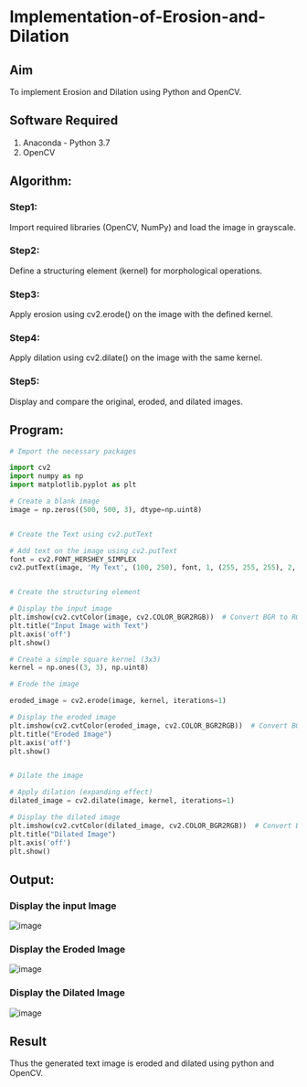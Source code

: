 # Implementation-of-Erosion-and-Dilation
## Aim
To implement Erosion and Dilation using Python and OpenCV.
## Software Required
1. Anaconda - Python 3.7
2. OpenCV
## Algorithm:
### Step1:
Import required libraries (OpenCV, NumPy) and load the image in grayscale.

### Step2:
Define a structuring element (kernel) for morphological operations.

### Step3:
Apply erosion using cv2.erode() on the image with the defined kernel.

### Step4:
Apply dilation using cv2.dilate() on the image with the same kernel.

### Step5:
Display and compare the original, eroded, and dilated images.
 
## Program:

``` Python
# Import the necessary packages

import cv2
import numpy as np
import matplotlib.pyplot as plt

# Create a blank image
image = np.zeros((500, 500, 3), dtype=np.uint8)


# Create the Text using cv2.putText

# Add text on the image using cv2.putText
font = cv2.FONT_HERSHEY_SIMPLEX
cv2.putText(image, 'My Text', (100, 250), font, 1, (255, 255, 255), 2, cv2.LINE_AA)


# Create the structuring element

# Display the input image
plt.imshow(cv2.cvtColor(image, cv2.COLOR_BGR2RGB))  # Convert BGR to RGB for displaying
plt.title("Input Image with Text")
plt.axis('off')
plt.show()

# Create a simple square kernel (3x3)
kernel = np.ones((3, 3), np.uint8)

# Erode the image

eroded_image = cv2.erode(image, kernel, iterations=1)

# Display the eroded image
plt.imshow(cv2.cvtColor(eroded_image, cv2.COLOR_BGR2RGB))  # Convert BGR to RGB
plt.title("Eroded Image")
plt.axis('off')
plt.show()


# Dilate the image

# Apply dilation (expanding effect)
dilated_image = cv2.dilate(image, kernel, iterations=1)

# Display the dilated image
plt.imshow(cv2.cvtColor(dilated_image, cv2.COLOR_BGR2RGB))  # Convert BGR to RGB
plt.title("Dilated Image")
plt.axis('off')
plt.show()

```
## Output:

### Display the input Image
![image](https://github.com/user-attachments/assets/4bd5d70c-e6ab-4751-8045-1e69e12ce71b)

### Display the Eroded Image
![image](https://github.com/user-attachments/assets/e1d85525-68ce-4cb0-897e-b78a2ff753b5)

### Display the Dilated Image
![image](https://github.com/user-attachments/assets/ae53f289-227f-41f9-ae3e-4e1c361459f4)


## Result
Thus the generated text image is eroded and dilated using python and OpenCV.
